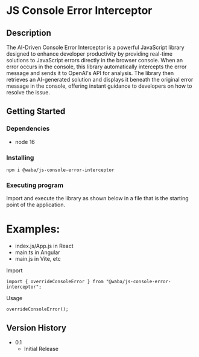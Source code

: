 # JS Console Error Interceptor

## Description

The AI-Driven Console Error Interceptor is a powerful JavaScript library designed to enhance developer productivity by providing real-time solutions to JavaScript errors directly in the browser console. When an error occurs in the console, this library automatically intercepts the error message and sends it to OpenAI's API for analysis. The library then retrieves an AI-generated solution and displays it beneath the original error message in the console, offering instant guidance to developers on how to resolve the issue.

## Getting Started

### Dependencies

* node 16

### Installing
````
npm i @waba/js-console-error-interceptor
````
### Executing program

Import and execute the library as shown below in a file that is the starting point of the application.
# Examples: 
* index.js/App.js in React
* main.ts in Angular
* main.js in Vite, etc

Import
````
import { overrideConsoleError } from "@waba/js-console-error-interceptor";
````

Usage
````
overrideConsoleError();
````

## Version History

* 0.1
    * Initial Release
